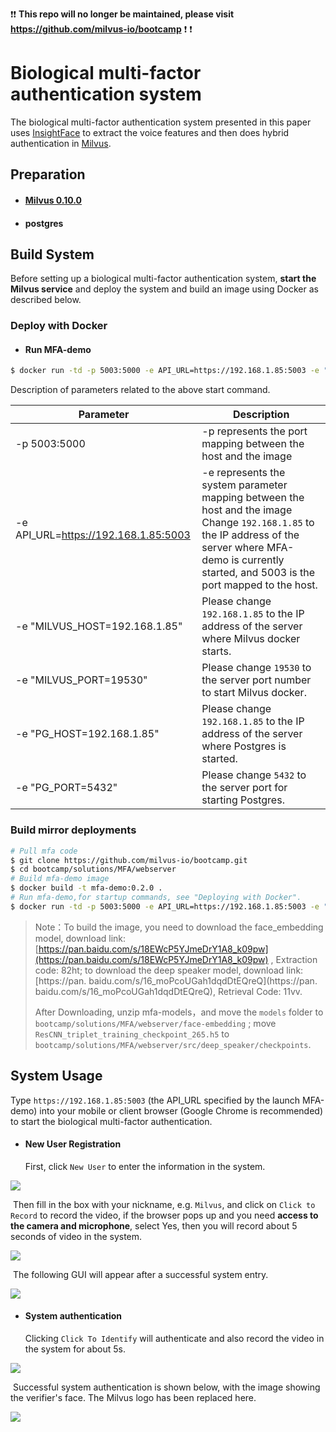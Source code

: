 :exclamation::exclamation: **This repo will no longer be maintained, please visit https://github.com/milvus-io/bootcamp** :exclamation: :exclamation:

# Biological multi-factor authentication system

The biological multi-factor authentication system presented in this paper uses [InsightFace](https://github.com/deepinsight/insightface) to extract the voice features and then does hybrid authentication in [Milvus](https://milvus.io/).

## Preparation

- #### [Milvus 0.10.0](https://milvus.io/cn/docs/v0.10.0/install_milvus.md)

- #### postgres

## Build System

Before setting up a biological multi-factor authentication system, **start the Milvus service** and deploy the system and build an image using Docker as described below.

### Deploy with Docker

- #### Run MFA-demo

```bash
$ docker run -td -p 5003:5000 -e API_URL=https://192.168.1.85:5003 -e "MILVUS_HOST=192.168.1.85" -e "MILVUS_PORT=19530" -e "PG_HOST=192.168.1.85" -e "PG_PORT=5432" milvusbootcamp/mfa-demo:0.2.0
```

Description of parameters related to the above start command.

| Parameter                            | Description                                                  |
| ------------------------------------ | ------------------------------------------------------------ |
| -p 5003:5000                         | -p represents the port mapping between the host and the image |
| -e API_URL=https://192.168.1.85:5003 | -e represents the system parameter mapping between the host and the image <br />Change `192.168.1.85` to the IP address of the server where MFA-demo is currently started, and 5003 is the port mapped to the host. |
| -e "MILVUS_HOST=192.168.1.85"        | Please change `192.168.1.85` to the IP address of the server where Milvus docker starts. |
| -e "MILVUS_PORT=19530"               | Please change `19530` to the server port number to start Milvus docker. |
| -e "PG_HOST=192.168.1.85"            | Please change `192.168.1.85` to the IP address of the server where Postgres is started. |
| -e "PG_PORT=5432"                    | Please change `5432` to the server port for starting Postgres. |

### Build mirror deployments

```bash
# Pull mfa code 
$ git clone https://github.com/milvus-io/bootcamp.git
$ cd bootcamp/solutions/MFA/webserver
# Build mfa-demo image
$ docker build -t mfa-demo:0.2.0 .
# Run mfa-demo,for startup commands, see "Deploying with Docker".
$ docker run -td -p 5003:5000 -e API_URL=https://192.168.1.85:5003 -e "MILVUS_HOST=192.168.1.85" -e "MILVUS_PORT=19533" -e "PG_HOST=192.168.1.85" -e "PG_PORT=5432" mfa-demo:0.2.0
```

> Note：To build the image, you need to download the face_embedding model, download link: [https://pan.baidu.com/s/18EWcP5YJmeDrY1A8_k09pw](https://pan.baidu.com/s/18EWcP5YJmeDrY1A8_k09pw) , Extraction code: 82ht; to download the deep speaker model, download link: [https://pan. baidu.com/s/16_moPcoUGah1dqdDtEQreQ](https://pan. baidu.com/s/16_moPcoUGah1dqdDtEQreQ), Retrieval Code: 11vv.
>
> After Downloading, unzip mfa-models，and move the `models` folder to `bootcamp/solutions/MFA/webserver/face-embedding` ; move `ResCNN_triplet_training_checkpoint_265.h5` to `bootcamp/solutions/MFA/webserver/src/deep_speaker/checkpoints`.



## System Usage

Type `https://192.168.1.85:5003` (the API_URL specified by the launch MFA-demo) into your mobile or client browser (Google Chrome is recommended) to start the biological multi-factor authentication.

- #### New User Registration

  First, click `New User` to enter the information in the system.

![](./pic/new_user.png)

​		Then fill in the box with your nickname, e.g. `Milvus`, and click on `Click to Record` to record the video, if the browser pops up and you need **access to the camera and microphone**, select Yes, then you will record about 5 seconds of video in the system.

![](./pic/record.png)

​		The following GUI will appear after a successful system entry.

![](./pic/record_success.png)

- #### System authentication

  Clicking `Click To Identify` will authenticate and also record the video in the system for about 5s.

![](./pic/indentify.png)

​		Successful system authentication is shown below, with the image showing the verifier's face. The Milvus logo has been replaced here.

![](./pic/indentify_success.png)
